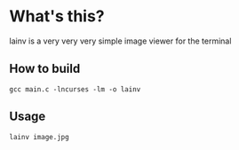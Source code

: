 <h1> What's this? </h1>

lainv is a very very very simple image viewer for the terminal

<h2> How to build </h2>

```
gcc main.c -lncurses -lm -o lainv
```

<h2> Usage </h2>

```
lainv image.jpg
```
